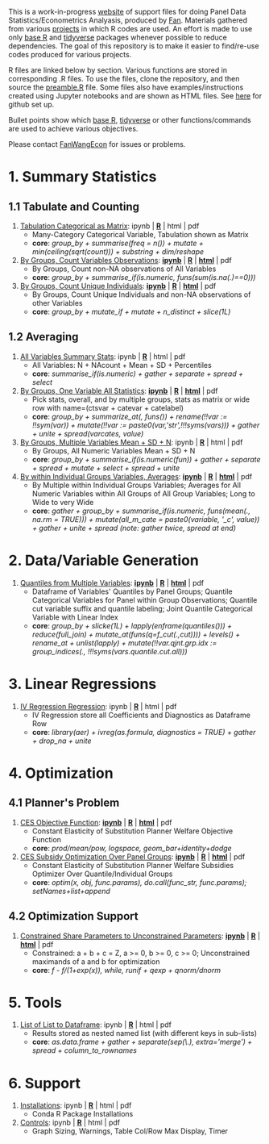 
This is a work-in-progress [website](https://fanwangecon.github.io/R4Econ/) of support files for doing Panel Data Statistics/Econometrics Analyasis, produced by [Fan](https://fanwangecon.github.io/). Materials gathered from various [projects](https://fanwangecon.github.io/research) in which R codes are used. An effort is made to use only [base R](https://www.rdocumentation.org/packages/base/versions/3.5.2) and [tidyverse](https://www.tidyverse.org/) packages whenever possible to reduce dependencies. The goal of this repository is to make it easier to find/re-use codes produced for various projects.

R files are linked below by section. Various functions are stored in corresponding .R files. To use the files, clone the repository, and then source the [preamble.R](https://github.com/FanWangEcon/R4Econ/blob/master/preamble.R) file. Some files also have examples/instructions created using Jupyter notebooks and are shown as HTML files. See [here](docs/gitsetup.md) for github set up.

Bullet points show which [base R](https://www.rdocumentation.org/packages/base/versions/3.5.2), [tidyverse](https://www.tidyverse.org/) or other functions/commands are used to achieve various objectives.

Please contact [FanWangEcon](https://fanwangecon.github.io/) for issues or problems.

# 1. Summary Statistics

## 1.1 Tabulate and Counting

1. [Tabulation Categorical as Matrix](https://github.com/FanWangEcon/R4Econ/blob/master/summarize/tabulate/ListUniqueCateNAsMat.R): ipynb \| [**R**](https://github.com/FanWangEcon/R4Econ/blob/master/summarize/tabulate/ListUniqueCateNAsMat.R) \| html \| pdf
    + Many-Category Categorical Variable, Tabulation shown as Matrix
    + **core**: *group_by + summarise(freq = n()) + mutate + min(ceiling(sqrt(count))) + substring + dim/reshape*
2. [By Groups, Count Variables Observations](summarize/count/ByGroupCountAllVarNonNA.html): [**ipynb**](https://github.com/FanWangEcon/R4Econ/blob/master/summarize/count/ByGroupCountAllVarNonNA.ipynb) \| [**R**](https://github.com/FanWangEcon/R4Econ/blob/master/summarize/count/ByGroupCountAllVarNonNA.R) \|  [**html**](summarize/count/ByGroupCountAllVarNonNA.html) \| pdf
    + By Groups, Count non-NA observations of All Variables
    + **core**: *group_by + summarise_if(is.numeric, funs(sum(is.na(.)==0)))*
3. [By Groups, Count Unique Individuals](summarize/count/ByGroupCountUniqueIndi.html): [**ipynb**](https://github.com/FanWangEcon/R4Econ/blob/master/summarize/count/ByGroupCountUniqueIndi.ipynb) \| [**R**](https://github.com/FanWangEcon/R4Econ/blob/master/summarize/count/ByGroupCountUniqueIndi.R) \|  [**html**](summarize/count/ByGroupCountUniqueIndi.html) \| pdf
    + By Groups, Count Unique Individuals and non-NA observations of other Variables
    + **core**: *group_by + mutate_if + mutate + n_distinct + slice(1L)*

## 1.2 Averaging

1. [All Variables Summary Stats](https://github.com/FanWangEcon/R4Econ/blob/master/summarize/summ/SummPercentiles.R): ipynb \| [**R**](https://github.com/FanWangEcon/R4Econ/blob/master/summarize/summ/SummPercentiles.R) \| html \| pdf
    + All Variables: N + NAcount + Mean + SD + Percentiles
    + **core**: *summarise_if(is.numeric) + gather + separate + spread  + select*
2. [By Groups, One Variable All Statistics](summarize/summ/ByGroupSummOne.html): [**ipynb**](https://github.com/FanWangEcon/R4Econ/blob/master/summarize/summ/ByGroupSummOne.ipynb) \| [**R**](https://github.com/FanWangEcon/R4Econ/blob/master/summarize/summ/ByGroupSummOne.R) \| [**html**](summarize/summ/ByGroupSummOne.html) \| pdf
    + Pick stats, overall, and by multiple groups, stats as matrix or wide row with name=(ctsvar + catevar + catelabel)
    + **core**: *group_by + summarize_at(, funs()) + rename(!!var := !!sym(var)) + mutate(!!var := paste0(var,'str',!!!syms(vars))) + gather + unite + spread(varcates, value)*
3. [By Groups, Multiple Variables Mean + SD + N](https://github.com/FanWangEcon/R4Econ/blob/master/summarize/summ/ByGroupSummOne.R): ipynb \| [**R**](https://github.com/FanWangEcon/R4Econ/blob/master/summarize/summ/ByGroupSummOne.R) \| html \| pdf
    + By Groups, All Numeric Variables Mean + SD + N
    + **core**: *group_by + summarise_if(is.numeric(fun)) + gather + separate + spread + mutate + select + spread + unite*
4. [By within Individual Groups Variables, Averages](summarize/summ/ByGroupsSummWide.html): [**ipynb**](https://github.com/FanWangEcon/R4Econ/blob/master/summarize/summ/ByGroupsSummWide.ipynb) \| [**R**](https://github.com/FanWangEcon/R4Econ/blob/master/summarize/summ/ByGroupsSummWide.R) \|  [**html**](summarize/summ/ByGroupsSummWide.html) \| pdf
    + By Multiple within Individual Groups Variables; Averages for All Numeric Variables within All Groups of All Group Variables; Long to Wide to very Wide
    + **core**: *gather + group_by + summarise_if(is.numeric, funs(mean(., na.rm = TRUE))) + mutate(all_m_cate = paste0(variable, '_c', value)) + gather + unite + spread (note: gather twice, spread at end)*

# 2. Data/Variable Generation
1. [Quantiles from Multiple Variables](generate/quantile/VarCateIdxVarsQuantiles.html): [**ipynb**](https://github.com/FanWangEcon/R4Econ/blob/master/generate/quantile/VarCateIdxVarsQuantiles.ipynb) \| [**R**](https://github.com/FanWangEcon/R4Econ/blob/master/generate/quantile/VarCateIdxVarsQuantiles.R) \|  [**html**](generate/quantile/VarCateIdxVarsQuantiles.html) \| pdf
    + Dataframe of Variables' Quantiles by Panel Groups; Quantile Categorical Variables for Panel within Group Observations; Quantile cut variable suffix and quantile labeling; Joint Quantile Categorical Variable with Linear Index
    + **core**: *group_by + slicke(1L) + lapply(enframe(quantiles())) + reduce(full_join) + mutate_at(funs(q=f_cut(.,cut)))) + levels() + rename_at + unlist(lapply) + mutate(!!var.qjnt.grp.idx := group_indices(., !!!syms(vars.quantile.cut.all)))*


# 3. Linear Regressions

1. [IV Regression Regression](https://github.com/FanWangEcon/R4Econ/blob/master/linreg/ivreg/ivregdfrow.R): ipynb \| [**R**](https://github.com/FanWangEcon/R4Econ/blob/master/linreg/ivreg/ivregdfrow.R) \| html \| pdf
    + IV Regression store all Coefficients and Diagnostics as Dataframe Row
    + **core**: *library(aer) + ivreg(as.formula, diagnostics = TRUE) + gather + drop_na + unite*

# 4. Optimization

## 4.1 Planner's Problem
1. [CES Objective Function](optimization/planner/ces/cesplannerobj.html): [**ipynb**](https://github.com/FanWangEcon/R4Econ/blob/master/optimization/planner/ces/cesplannerobj.ipynb) \| [**R**](https://github.com/FanWangEcon/R4Econ/blob/master/optimization/planner/ces/cesplannerobj.R) \|  [**html**](optimization/planner/ces/cesplannerobj.html) \| pdf
    + Constant Elasticity of Substitution Planner Welfare Objective Function
    + **core**: *prod/mean/pow, logspace, geom_bar+identity+dodge*
2. [CES Subsidy Optimization Over Panel Groups](optimization/planner/ces/cesoptimizer.html): [**ipynb**](https://github.com/FanWangEcon/R4Econ/blob/master/optimization/planner/ces/cesoptimizer.ipynb) \| [**R**](https://github.com/FanWangEcon/R4Econ/blob/master/optimization/planner/ces/cesoptimizer.R) \|  [**html**](optimization/planner/ces/cesoptimizer.html) \| pdf
    + Constant Elasticity of Substitution Planner Welfare Subsidies Optimizer Over Quantile/Individual Groups
    + **core**: *optim(x, obj, func.params), do.call(func_str, func.params); setNames+list+append*  

## 4.2 Optimization Support
1. [Constrained Share Parameters to Unconstrained Parameters](optimization/support/fraction.html): [**ipynb**](https://github.com/FanWangEcon/R4Econ/blob/master/optimization/support/fraction.ipynb) \| [**R**](https://github.com/FanWangEcon/R4Econ/blob/master/optimization/support/fraction.R) \|  [**html**](optimization/support/fraction.html) \| pdf
    + Constrained: a + b + c = Z, a >= 0, b >= 0, c >= 0; Unconstrained maximands of a and b for optimization
    + **core**: *f - f/(1+exp(x)), while, runif + qexp + qnorm/dnorm*

# 5. Tools

1. [List of List to Dataframe](https://github.com/FanWangEcon/R4Econ/blob/master/support/dplyrtricks/nestedlist2df.R): ipynb \| [**R**](https://github.com/FanWangEcon/R4Econ/blob/master/support/dplyrtricks/nestedlist2df.R) \| html \| pdf
    + Results stored as nested named list (with different keys in sub-lists)
    + **core**: *as.data.frame + gather + separate(sep(\\.), extra='merge') + spread + column_to_rownames*

# 6. Support

1. [Installations](https://github.com/FanWangEcon/R4Econ/blob/master/support/controls/condainstalls.R): ipynb \| [**R**](https://github.com/FanWangEcon/R4Econ/blob/master/support/controls/condainstalls.R) \| html \| pdf
    + Conda R Package Installations
2. [Controls](https://github.com/FanWangEcon/R4Econ/blob/master/support/controls/controls.R): ipynb \| [**R**](https://github.com/FanWangEcon/R4Econ/blob/master/support/controls/controls.R) \| html \| pdf
    + Graph Sizing, Warnings, Table Col/Row Max Display, Timer
